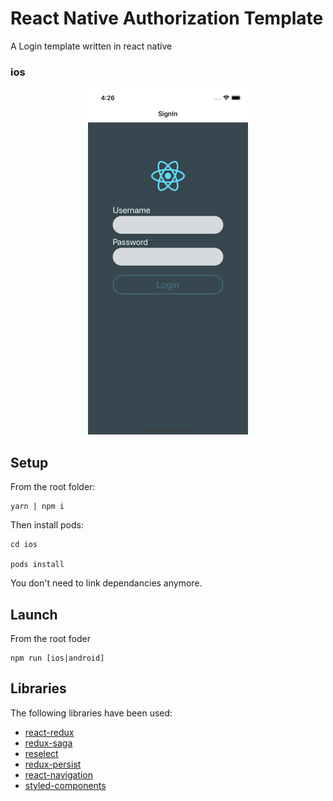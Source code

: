 # React Native Authorization Template

A Login template written in react native

### ios
<p align="center">
<img src="https://github.com/tommaso-sebastianelli/react-native-authentication-template/blob/master/screenshots/screen_01.png" width="256">
</p>

## Setup

From the root folder:

    yarn | npm i

Then install pods:

    cd ios

    pods install

You don't need to link dependancies anymore.

## Launch

From the root foder

    npm run [ios|android]


## Libraries

The following libraries have been used: 

* [react-redux](https://github.com/reduxjs/react-redux)
* [redux-saga](https://github.com/redux-saga/redux-saga)
* [reselect](https://github.com/reduxjs/reselect)
* [redux-persist](https://github.com/rt2zz/redux-persist)
* [react-navigation](https://github.com/rt2zz/redux-persist)
* [styled-components](https://github.com/styled-components/styled-components)

